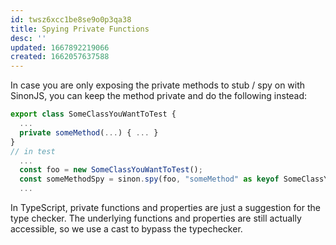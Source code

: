 ```yaml
---
id: twsz6xcc1be8se9o0p3qa38
title: Spying Private Functions
desc: ''
updated: 1667892219066
created: 1662057637588
---
```

In case you are only exposing the private methods to stub / spy on with SinonJS, you can keep the method private and do the following instead:
```ts
export class SomeClassYouWantToTest {
  ...
  private someMethod(...) { ... }
}
// in test
  ...
  const foo = new SomeClassYouWantToTest();
  const someMethodSpy = sinon.spy(foo, "someMethod" as keyof SomeClassYouWantToTest);
  ...
```
In TypeScript, private functions and properties are just a suggestion for the
type checker. The underlying functions and properties are still actually
accessible, so we use a cast to bypass the typechecker.